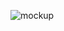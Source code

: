 
![mockup](https://user-images.githubusercontent.com/80105770/110204853-5a432780-7e86-11eb-94f7-f5483a725fbd.jpg)